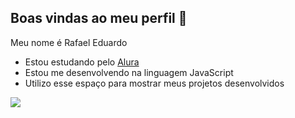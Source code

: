 ## Boas vindas ao meu perfil 🤯

Meu nome é Rafael Eduardo

- Estou estudando pelo [Alura](https://www.alura.com.br)
- Estou me desenvolvendo na linguagem JavaScript
- Utilizo esse espaço para mostrar meus projetos desenvolvidos

![](https://media1.tenor.com/m/NiwzdPxiqcEAAAAC/arrancon.gif)
